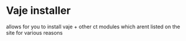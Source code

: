 # Vaje installer
 allows for you to install vaje + other ct modules which arent listed  on the site for various reasons
